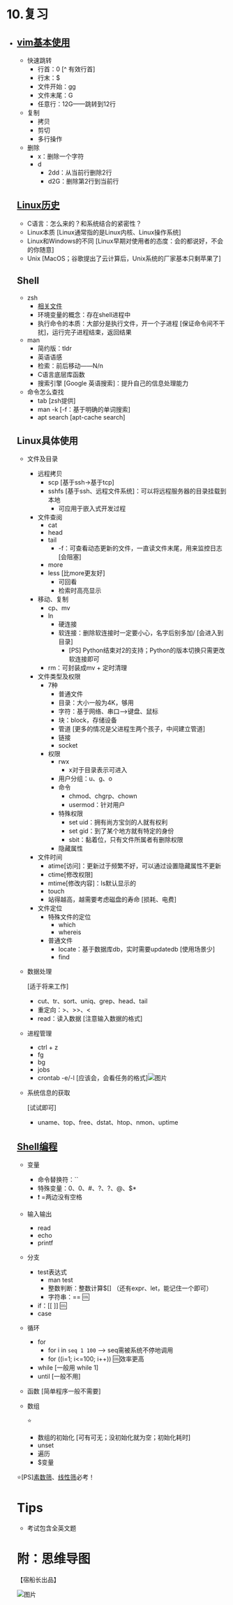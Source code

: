 # 10.复习

- ## [vim基本使用](https://doublelll3.ml/Linux、vim常用命令/)

  - 快速跳转
    - 行首：0 [^ 有效行首]
    - 行末：$
    - 文件开始：gg
    - 文件末尾：G
    - 任意行：12G——跳转到12行
  - 复制
    - 拷贝
    - 剪切
    - 多行操作
  - 删除
    - x：删除一个字符
    - d
      - 2dd：从当前行删除2行
      - d2G：删除第2行到当前行

  ## [Linux历史](https://doublelll3.ml/lnxrm_1_揭开Linux操作的神秘面纱/#操作系统简介)

  - C语言：怎么来的？和系统结合的紧密性？
  - Linux本质 [Linux通常指的是Linux内核、Linux操作系统]
  - Linux和Windows的不同 [Linux早期对使用者的态度：会的都说好，不会的你随意]
  - Unix [MacOS；谷歌提出了云计算后，Unix系统的厂家基本只剩苹果了]

  ## Shell

  - zsh
    - [相关文件](https://doublelll3.ml/lnxrm_5_基本系统/#shell)
    - 环境变量的概念：存在shell进程中
    - 执行命令的本质：大部分是执行文件，开一个子进程 [保证命令间不干扰]，运行完子进程结束，返回结果
  - man
    - 简约版：tldr
    - 英语语感
    - 检索：前后移动——N/n
    - C语言底层库函数
    - 搜索引擎 [Google 英语搜索]：提升自己的信息处理能力
  - 命令怎么查找
    - tab [zsh提供]
    - man -k [-f：基于明确的单词搜索]
    - apt search [apt-cache search]

  ## Linux具体使用

  - 文件及目录

    - 远程拷贝
      - scp [基于ssh->基于tcp]
      - sshfs [基于ssh、远程文件系统]：可以将远程服务器的目录挂载到本地
        - 可应用于嵌入式开发过程
    - 文件查阅
      - cat
      - head
      - tail
        - -f：可查看动态更新的文件，一直读文件末尾，用来监控日志 [会阻塞]
      - more
      - less [比more更友好]
        - 可回看
        - 检索时高亮显示
    - 移动、复制
      - cp、mv
      - ln
        - 硬连接
        - 软连接：删除软连接时一定要小心，名字后别多加/ [会进入到目录]
          - [PS] Python结束对2的支持；Python的版本切换只需更改软连接即可
      - rm：可封装成mv + 定时清理
    - 文件类型及权限
      - 7种
        - 普通文件
        - 目录：大小一般为4K，够用
        - 字符：基于网络、串口-->键盘、鼠标
        - 块：block，存储设备
        - 管道 [更多的情况是父进程生两个孩子，中间建立管道]
        - 链接
        - socket
      - 权限
        - rwx
          - x对于目录表示可进入
        - 用户分组：u、g、o
        - 命令
          - chmod、chgrp、chown
          - usermod：针对用户
        - 特殊权限
          - set uid：拥有尚方宝剑的人就有权利
          - set gid：到了某个地方就有特定的身份
          - sbit：黏着位，只有文件所属者有删除权限
        - 隐藏属性
    - 文件时间
      - atime[访问]：更新过于频繁不好，可以通过设置隐藏属性不更新
      - ctime[修改权限]
      - mtime[修改内容]：ls默认显示的
      - touch
      - 站得越高，越需要考虑磁盘的寿命 [损耗、电费]
    - 文件定位
      - 特殊文件的定位
        - which
        - whereis
      - 普通文件
        - locate：基于数据库db，实时需要updatedb [使用场景少]
        - find

  - 数据处理

    [适于将来工作]

    - cut、tr、sort、uniq、grep、head、tail
    - 重定向：>、>>、<
    - read：读入数据 [注意输入数据的格式]

  - 进程管理

    - ctrl + z
    - fg
    - bg
    - jobs
    - crontab -e/-l [应该会，会看任务的格式]![图片](../../../Image/bTXIrrj.png)

  - 系统信息的获取

    [试试即可]

    - uname、top、free、dstat、htop、nmon、uptime

  ## [Shell编程](https://doublelll3.ml/lnxrm_7_Shell编程基础/)

  - 变量

    - 命令替换符：``
    - 特殊变量：0、0、#、?、?、@、$*
    - ❗ =两边没有空格

  - 输入输出

    - read
    - echo
    - printf

  - 分支

    - test表达式
      - man test
      - 整数判断：整数计算$[] （还有expr、let，能记住一个即可）
      - 字符串：== 🆒
    - if：[[ ]] 🆒
    - case

  - 循环

    - for
      - for i in `seq 1 100` --> seq需被系统不停地调用
      - for ((i=1; i<=100; i++)) 🆒效率更高
    - while [一般用 while 1]
    - until [一般不用]

  - 函数 [简单程序一般不需要]

  - 数组

    ⭐

    - 数组的初始化 [可有可无；没初始化就为空；初始化耗时]
    - unset
    - 遍历
    - $变量

  ⭐[PS][素数筛](https://doublelll3.ml/lnxrm_7_Shell编程基础/#素数筛)、[线性筛](https://doublelll3.ml/lnxrm_9_数据提取、软硬连接、线性筛、SED/#线性筛)必考！

  # Tips

  - 考试包含全英文题

  # 附：思维导图

  【宿船长出品】

  ![图片](../../../Image/yxqh5X1.png)